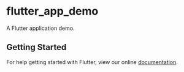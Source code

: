 # flutter_app_demo

A Flutter application demo.

## Getting Started

For help getting started with Flutter, view our online
[documentation](https://flutter.io/).
